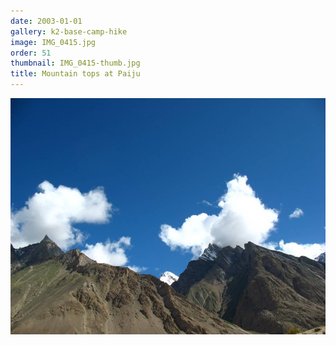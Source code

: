 ```yaml
---
date: 2003-01-01
gallery: k2-base-camp-hike
image: IMG_0415.jpg
order: 51
thumbnail: IMG_0415-thumb.jpg
title: Mountain tops at Paiju
---
```


![Mountain tops at Paiju](./IMG_0415.jpg)